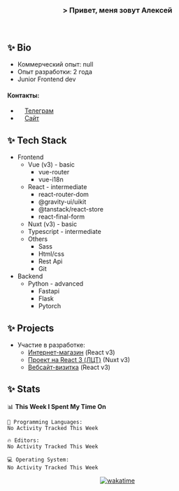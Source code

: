 <br>
<h3 align="center">> Привет, меня зовут Алексей</h3>
<br>

## ✨ Bio

- Коммерческий опыт: null 
- Опыт разработки: 2 года
- Junior Frontend dev

#### Контакты: 

- <img src="assets/telegram.png" width="12"> <a href="https://t.me/flamescoder">Телеграм</a>
- <img src="assets/website.png" width="12"> <a href="https://flamescoder.ru">Сайт</a>

## ✨ Tech Stack <span id="stack"></span>

- Frontend
  - Vue (v3) - basic
    - vue-router
    - vue-i18n
  - React - intermediate
    - react-router-dom
    - @gravity-ui/uikit
    - @tanstack/react-store
    - react-final-form
  - Nuxt (v3) - basic
  - Typescript - intermediate
  - Others
    - Sass
    - Html/css
    - Rest Api
    - Git
- Backend
  - Python - advanced
    - Fastapi
    - Flask
    - Pytorch

## ✨ Projects <span id="projects"></span>

- Участие в разработке:
  - [Интернет-магазин](https://github.com/LehaRybkoha/wood-house) (React v3)
  - [Проект на React 3 (ЛЦТ)](https://github.com/Foxxxxxy/lct-24-starcrack) (Nuxt v3)
  - [Вебсайт-визитка](https://flamescoder.ru) (React v3)

## ✨ Stats

<!--START_SECTION:waka-->
📊 **This Week I Spent My Time On** 

```text
💬 Programming Languages: 
No Activity Tracked This Week

🔥 Editors: 
No Activity Tracked This Week

💻 Operating System: 
No Activity Tracked This Week
```


<!--END_SECTION:waka-->

<div align="center">

  [![wakatime](https://wakatime.com/badge/user/018bd4cf-9224-4729-b4f3-31fc6a93ca34.svg)](https://wakatime.com/@flamescoder)    
  <img src="https://komarev.com/ghpvc/?username=FlamesC0der&style=flat-square&color=red" alt="" />
</div>
